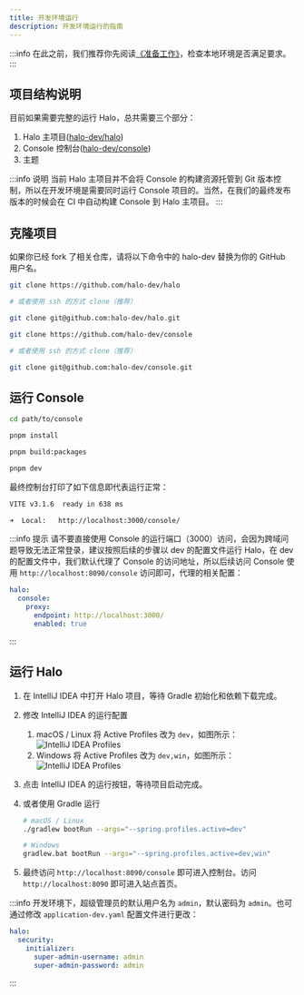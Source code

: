 ```yaml
---
title: 开发环境运行
description: 开发环境运行的指南
---
```


:::info
在此之前，我们推荐你先阅读[《准备工作》](./prepare)，检查本地环境是否满足要求。
:::

## 项目结构说明

目前如果需要完整的运行 Halo，总共需要三个部分：

1. Halo 主项目([halo-dev/halo](https://github.com/halo-dev/halo))
2. Console 控制台([halo-dev/console](https://github.com/halo-dev/console))
3. 主题

:::info 说明
当前 Halo 主项目并不会将 Console 的构建资源托管到 Git 版本控制，所以在开发环境是需要同时运行 Console 项目的。当然，在我们的最终发布版本的时候会在 CI 中自动构建 Console 到 Halo 主项目。
:::

## 克隆项目

如果你已经 fork 了相关仓库，请将以下命令中的 halo-dev 替换为你的 GitHub 用户名。

```bash
git clone https://github.com/halo-dev/halo

# 或者使用 ssh 的方式 clone（推荐）

git clone git@github.com:halo-dev/halo.git
```

```bash
git clone https://github.com/halo-dev/console

# 或者使用 ssh 的方式 clone（推荐）

git clone git@github.com:halo-dev/console.git
```

## 运行 Console

```bash
cd path/to/console
```

```bash
pnpm install 
```

```bash
pnpm build:packages
```

```bash
pnpm dev
```

最终控制台打印了如下信息即代表运行正常：

```bash
VITE v3.1.6  ready in 638 ms

➜  Local:   http://localhost:3000/console/
```

:::info 提示
请不要直接使用 Console 的运行端口（3000）访问，会因为跨域问题导致无法正常登录，建议按照后续的步骤以 dev 的配置文件运行 Halo，在 dev 的配置文件中，我们默认代理了 Console 的访问地址，所以后续访问 Console 使用 `http://localhost:8090/console` 访问即可，代理的相关配置：

```yaml
halo:
  console:
    proxy:
      endpoint: http://localhost:3000/
      enabled: true
```

:::

## 运行 Halo

1. 在 IntelliJ IDEA 中打开 Halo 项目，等待 Gradle 初始化和依赖下载完成。

2. 修改 IntelliJ IDEA 的运行配置
    1. macOS / Linux
    将 Active Profiles 改为 `dev`，如图所示：
    ![IntelliJ IDEA Profiles](/img/developer-run/IntelliJ-IDEA-Profiles-macOS.png)
    2. Windows
    将 Active Profiles 改为 `dev,win`，如图所示：
    ![IntelliJ IDEA Profiles](/img/developer-run/IntelliJ-IDEA-Profiles-Win.png)

3. 点击 IntelliJ IDEA 的运行按钮，等待项目启动完成。

4. 或者使用 Gradle 运行

    ```bash
    # macOS / Linux
    ./gradlew bootRun --args="--spring.profiles.active=dev"

    # Windows
    gradlew.bat bootRun --args="--spring.profiles.active=dev,win"
    ```

5. 最终访问 `http://localhost:8090/console` 即可进入控制台。访问 `http://localhost:8090` 即可进入站点首页。

:::info
开发环境下，超级管理员的默认用户名为 `admin`，默认密码为 `admin`。也可通过修改 `application-dev.yaml` 配置文件进行更改：

```yaml
halo:
  security:
    initializer:
      super-admin-username: admin
      super-admin-password: admin
```

:::
